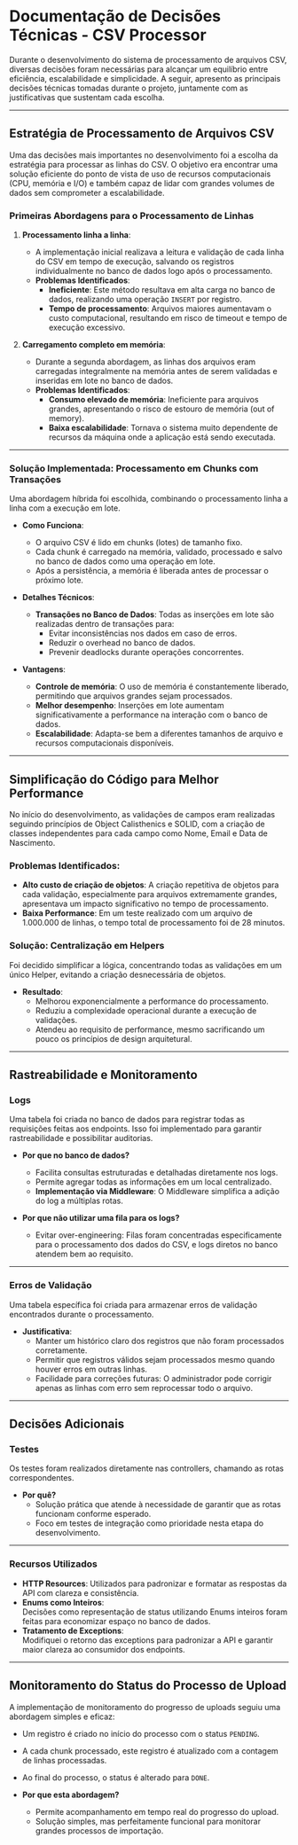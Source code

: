 # Documentação de Decisões Técnicas - CSV Processor

Durante o desenvolvimento do sistema de processamento de arquivos CSV, diversas decisões foram necessárias para alcançar um equilíbrio entre eficiência, escalabilidade e simplicidade. A seguir, apresento as principais decisões técnicas tomadas durante o projeto, juntamente com as justificativas que sustentam cada escolha.

---

## Estratégia de Processamento de Arquivos CSV

Uma das decisões mais importantes no desenvolvimento foi a escolha da estratégia para processar as linhas do CSV. O objetivo era encontrar uma solução eficiente do ponto de vista de uso de recursos computacionais (CPU, memória e I/O) e também capaz de lidar com grandes volumes de dados sem comprometer a escalabilidade.

### Primeiras Abordagens para o Processamento de Linhas
1. **Processamento linha a linha**:
    - A implementação inicial realizava a leitura e validação de cada linha do CSV em tempo de execução, salvando os registros individualmente no banco de dados logo após o processamento.
    - **Problemas Identificados**:
        - **Ineficiente**: Este método resultava em alta carga no banco de dados, realizando uma operação `INSERT` por registro.
        - **Tempo de processamento**: Arquivos maiores aumentavam o custo computacional, resultando em risco de timeout e tempo de execução excessivo.

2. **Carregamento completo em memória**:
    - Durante a segunda abordagem, as linhas dos arquivos eram carregadas integralmente na memória antes de serem validadas e inseridas em lote no banco de dados.
    - **Problemas Identificados**:
        - **Consumo elevado de memória**: Ineficiente para arquivos grandes, apresentando o risco de estouro de memória (out of memory).
        - **Baixa escalabilidade**: Tornava o sistema muito dependente de recursos da máquina onde a aplicação está sendo executada.

---

### Solução Implementada: Processamento em Chunks com Transações
Uma abordagem híbrida foi escolhida, combinando o processamento linha a linha com a execução em lote.
- **Como Funciona**:
    - O arquivo CSV é lido em chunks (lotes) de tamanho fixo.
    - Cada chunk é carregado na memória, validado, processado e salvo no banco de dados como uma operação em lote.
    - Após a persistência, a memória é liberada antes de processar o próximo lote.

- **Detalhes Técnicos**:
    - **Transações no Banco de Dados**: Todas as inserções em lote são realizadas dentro de transações para:
        - Evitar inconsistências nos dados em caso de erros.
        - Reduzir o overhead no banco de dados.
        - Prevenir deadlocks durante operações concorrentes.

- **Vantagens**:
    - **Controle de memória**: O uso de memória é constantemente liberado, permitindo que arquivos grandes sejam processados.
    - **Melhor desempenho**: Inserções em lote aumentam significativamente a performance na interação com o banco de dados.
    - **Escalabilidade**: Adapta-se bem a diferentes tamanhos de arquivo e recursos computacionais disponíveis.

---

## Simplificação do Código para Melhor Performance

No início do desenvolvimento, as validações de campos eram realizadas seguindo princípios de Object Calisthenics e SOLID, com a criação de classes independentes para cada campo como Nome, Email e Data de Nascimento.

### Problemas Identificados:
- **Alto custo de criação de objetos**: A criação repetitiva de objetos para cada validação, especialmente para arquivos extremamente grandes, apresentava um impacto significativo no tempo de processamento.
- **Baixa Performance**: Em um teste realizado com um arquivo de 1.000.000 de linhas, o tempo total de processamento foi de 28 minutos.

### Solução: Centralização em Helpers
Foi decidido simplificar a lógica, concentrando todas as validações em um único Helper, evitando a criação desnecessária de objetos.

- **Resultado**:
    - Melhorou exponencialmente a performance do processamento.
    - Reduziu a complexidade operacional durante a execução de validações.
    - Atendeu ao requisito de performance, mesmo sacrificando um pouco os princípios de design arquitetural.

---

## Rastreabilidade e Monitoramento

### Logs
Uma tabela foi criada no banco de dados para registrar todas as requisições feitas aos endpoints. Isso foi implementado para garantir rastreabilidade e possibilitar auditorias.

- **Por que no banco de dados?**
    - Facilita consultas estruturadas e detalhadas diretamente nos logs.
    - Permite agregar todas as informações em um local centralizado.
    - **Implementação via Middleware**: O Middleware simplifica a adição do log a múltiplas rotas.

- **Por que não utilizar uma fila para os logs?**
    - Evitar over-engineering: Filas foram concentradas especificamente para o processamento dos dados do CSV, e logs diretos no banco atendem bem ao requisito.

---

### Erros de Validação
Uma tabela específica foi criada para armazenar erros de validação encontrados durante o processamento.

- **Justificativa**:
    - Manter um histórico claro dos registros que não foram processados corretamente.
    - Permitir que registros válidos sejam processados mesmo quando houver erros em outras linhas.
    - Facilidade para correções futuras: O administrador pode corrigir apenas as linhas com erro sem reprocessar todo o arquivo.

---

## Decisões Adicionais

### Testes
Os testes foram realizados diretamente nas controllers, chamando as rotas correspondentes.

- **Por quê?**
    - Solução prática que atende à necessidade de garantir que as rotas funcionam conforme esperado.
    - Foco em testes de integração como prioridade nesta etapa do desenvolvimento.

---

### Recursos Utilizados
- **HTTP Resources**:
  Utilizados para padronizar e formatar as respostas da API com clareza e consistência.
- **Enums como Inteiros**:  
  Decisões como representação de status utilizando Enums inteiros foram feitas para economizar espaço no banco de dados.
- **Tratamento de Exceptions**:  
  Modifiquei o retorno das exceptions para padronizar a API e garantir maior clareza ao consumidor dos endpoints.

---

## Monitoramento do Status do Processo de Upload

A implementação de monitoramento do progresso de uploads seguiu uma abordagem simples e eficaz:

- Um registro é criado no início do processo com o status `PENDING`.
- A cada chunk processado, este registro é atualizado com a contagem de linhas processadas.
- Ao final do processo, o status é alterado para `DONE`.

- **Por que esta abordagem?**
    - Permite acompanhamento em tempo real do progresso do upload.
    - Solução simples, mas perfeitamente funcional para monitorar grandes processos de importação.
